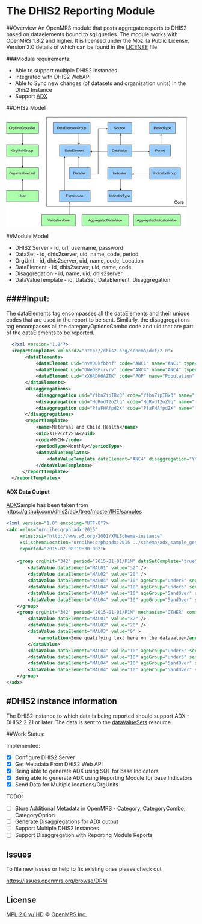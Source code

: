 ﻿The DHIS2 Reporting Module
=========

##Overview
An OpenMRS module that posts aggregate reports to DHIS2 based on dataelements bound to sql queries. The module works with OpenMRS 1.8.2 and higher. It is licensed under the Mozilla Public License, Version 2.0 details of which can be found in the [LICENSE](https://github.com/openmrs/openmrs-module-dhisreport/blob/master/LICENSE) file.

###Module requirements:
* Able to support multiple DHIS2 instances
* Integrated with DHIS2 WebAPI
* Able to Sync new changes (of datasets and organization units) in the Dhis2 Instance
* Support [ADX](http://wiki.ihe.net/index.php/Aggregate_Data_Exchange)

##DHIS2 Model

<img src="https://github.com/maurya/openmrs-module-dhis2reporter/blob/master/omod/src/main/resources/images/dhis2core_diagram.jpg" alt="DHIS2 Model"/>


##Module Model

* DHIS2 Server - id, url, username, password
* DataSet - id, dhis2server, uid, name, code, period
* OrgUnit - id, dhis2server, uid, name, code, Location
* DataElement - id, dhis2server, uid, name, code
* Disaggregation - id, name, uid, dhis2server
* DataValueTemplate - id, DataSet, DataElement, Disaggregation

####Input:
-

The dataElements tag encompasses all the dataElements and their unique codes that are used in the report to be sent. Similarly, the disaggregations tag encompasses all the categoryOptionsCombo code and uid that are part of the dataElements to be reported.

  ```xml
    <?xml version="1.0"?>
    <reportTemplates xmlns:d2="http://dhis2.org/schema/dxf/2.0">
         <dataElements>
             <dataElement uid="nvVDDkfbbhf" code="ANC1" name="ANC1" type="int"/>
             <dataElement uid="OWeOBFxrvrv" code="ANC4" name="ANC4" type="int"/>
             <dataElement uid="xX6RDH6AZTK" code="POP" name="Population" type="int"/>
         </dataElements>
         <disaggregations>
             <disaggregation uid="YtbnZipIBx3" code="YtbnZipIBx3" name="(default)"/>
             <disaggregation uid="HgRodT2oZlq" code="HgRodT2oZlq" name="(Male)"/>
             <disaggregation uid="PfaFHAfpd2X" code="PfaFHAfpd2X" name="(Female)"/>
         </disaggregations>
         <reportTemplate>
             <name>Maternal and Child Health</name>
             <uid>sI82CctvS1A</uid>
             <code>MNCH</code>
             <periodType>Monthly</periodType>
             <dataValueTemplates>
                 <dataValueTemplate dataElement="ANC4" disaggregation="YtbnZipIBx3"/>
             </dataValueTemplates>
        </reportTemplate>
    </reportTemplates>
 ```   
    
#### ADX Data Output

[ADX](http://wiki.ihe.net/index.php/Aggregate_Data_Exchange)Sample has been taken from https://github.com/dhis2/adx/tree/master/IHE/samples
```xml
<?xml version="1.0" encoding="UTF-8"?>
<adx xmlns="urn:ihe:qrph:adx:2015"
     xmlns:xsi="http://www.w3.org/2001/XMLSchema-instance"
     xsi:schemaLocation="urn:ihe:qrph:adx:2015 ../schema/adx_sample_generated.xsd"
     exported="2015-02-08T19:30:00Z">
    
    <group orgUnit="342" period="2015-01-01/P1M" dataSetComplete="true" mechanism="PEPFAR">
        <dataValue dataElement="MAL01" value="32" />
        <dataValue dataElement="MAL02" value="20" />
        <dataValue dataElement="MAL04" value="10" ageGroup="under5" sex="M" />
        <dataValue dataElement="MAL04" value="10" ageGroup="under5" sex="F"/>
        <dataValue dataElement="MAL04" value="10" ageGroup="5andOver" sex="M"/>
        <dataValue dataElement="MAL04" value="10" ageGroup="5andOver" sex="F"/>
    </group>
    <group orgUnit="342" period="2015-01-01/P1M" mechanism="OTHER" comment="Imported from facility system">
        <dataValue dataElement="MAL01" value="32" />
        <dataValue dataElement="MAL02" value="20" />
        <dataValue dataElement="MAL03" value="0" >
            <annotation>Some qualifying text here on the datavalue</annotation>
        </dataValue>
        <dataValue dataElement="MAL04" value="10" ageGroup="under5" sex="M" />
        <dataValue dataElement="MAL04" value="10" ageGroup="under5" sex="F"/>
        <dataValue dataElement="MAL04" value="10" ageGroup="5andOver" sex="M"/>
        <dataValue dataElement="MAL04" value="10" ageGroup="5andOver" sex="F"/>
    </group>
</adx>
```


#DHIS2 instance information
-

The DHIS2 instance to which data is being reported should support ADX - DHIS2 2.21 or later. The data is sent to the [dataValueSets](http://dhis2.org/doc/snapshot/en/user/html/ch23s05.html) resource.

##Work Status:

Implemented:

  - [x] Configure DHIS2 Server
  - [x] Get Metadata From DHIS2 Web API 
  - [x] Being able to generate ADX using SQL for base Indicators
  - [x] Being able to generate ADX using Reporting Module for base Indicators
  - [x] Send Data for Multiple locations/OrgUnits

TODO:
 -  [ ] Store Additional Metadata in OpenMRS - Category, CategoryCombo, CategoryOption
 -  [ ] Generate Disaggregations for ADX output
 -  [ ] Support Multiple DHIS2 Instances
 -  [ ] Support Disaggregation with Reporting Module Reports 

## Issues

To file new issues or help to fix existing ones please check out

https://issues.openmrs.org/browse/DRM

## License

[MPL 2.0 w/ HD](http://openmrs.org/license/) © [OpenMRS Inc.](http://www.openmrs.org/)
